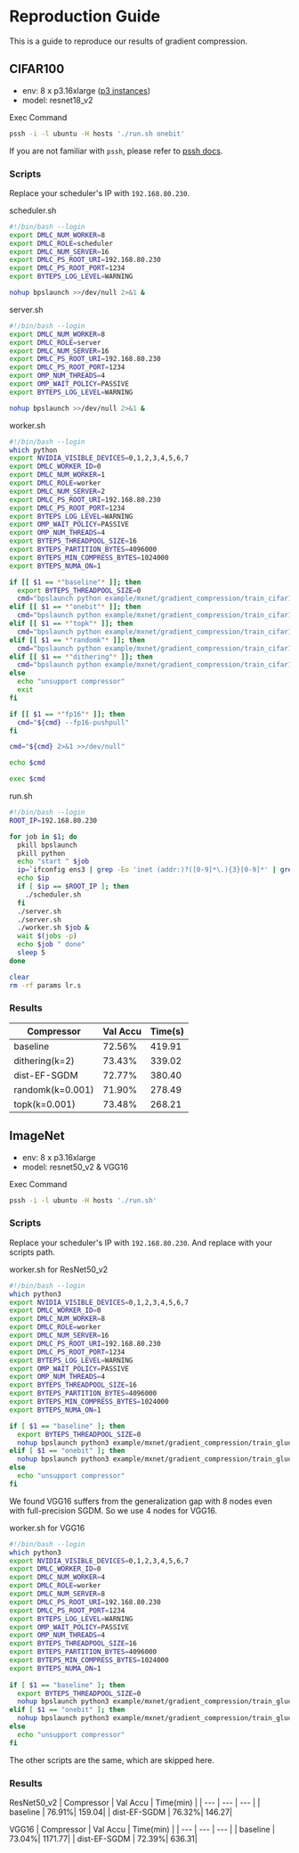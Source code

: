 # Reproduction Guide

This is a guide to reproduce our results of gradient compression.

## CIFAR100 

- env: 8 x p3.16xlarge ([p3 instances](https://aws.amazon.com/ec2/instance-types/p3/))
- model: resnet18_v2 

Exec Command
```sh
pssh -i -l ubuntu -H hosts './run.sh onebit'
```
If you are not familiar with `pssh`, please refer to [pssh docs](https://linux.die.net/man/1/pssh).

### Scripts

Replace your scheduler's IP with `192.168.80.230`.

scheduler.sh
```sh
#!/bin/bash --login
export DMLC_NUM_WORKER=8
export DMLC_ROLE=scheduler
export DMLC_NUM_SERVER=16
export DMLC_PS_ROOT_URI=192.168.80.230
export DMLC_PS_ROOT_PORT=1234
export BYTEPS_LOG_LEVEL=WARNING

nohup bpslaunch >>/dev/null 2>&1 &
```

server.sh
```sh
#!/bin/bash --login
export DMLC_NUM_WORKER=8
export DMLC_ROLE=server
export DMLC_NUM_SERVER=16
export DMLC_PS_ROOT_URI=192.168.80.230
export DMLC_PS_ROOT_PORT=1234
export OMP_NUM_THREADS=4
export OMP_WAIT_POLICY=PASSIVE
export BYTEPS_LOG_LEVEL=WARNING

nohup bpslaunch >>/dev/null 2>&1 &
```

worker.sh
```sh
#!/bin/bash --login
which python
export NVIDIA_VISIBLE_DEVICES=0,1,2,3,4,5,6,7
export DMLC_WORKER_ID=0
export DMLC_NUM_WORKER=1
export DMLC_ROLE=worker
export DMLC_NUM_SERVER=2
export DMLC_PS_ROOT_URI=192.168.80.230
export DMLC_PS_ROOT_PORT=1234         
export BYTEPS_LOG_LEVEL=WARNING
export OMP_WAIT_POLICY=PASSIVE
export OMP_NUM_THREADS=4
export BYTEPS_THREADPOOL_SIZE=16
export BYTEPS_PARTITION_BYTES=4096000
export BYTEPS_MIN_COMPRESS_BYTES=1024000
export BYTEPS_NUMA_ON=1

if [[ $1 == *"baseline"* ]]; then
  export BYTEPS_THREADPOOL_SIZE=0
  cmd="bpslaunch python example/mxnet/gradient_compression/train_cifar100_byteps_gc.py --model resnet18_v2 --mode hybrib --batch-size 32 --num-gpus 1 --num-epochs 20 -j 2 --warmup-epochs 10 --warmup-lr 0.1 --lr 0.1 --logging-file ${1}"
elif [[ $1 == *"onebit"* ]]; then
  cmd="bpslaunch python example/mxnet/gradient_compression/train_cifar100_byteps_gc.py --model resnet18_v2 --mode hybrib --batch-size 32 --num-gpus 1 --num-epochs 200 -j 2 --warmup-epochs 10 --warmup-lr 0.1 --lr 0.1 --logging-file ${1} --compressor onebit --onebit-scaling --ef vanilla --compress-momentum nesterov"
elif [[ $1 == *"topk"* ]]; then
  cmd="bpslaunch python example/mxnet/gradient_compression/train_cifar100_byteps_gc.py --model resnet18_v2 --mode hybrib --batch-size 32 --num-gpus 1 --num-epochs 200 -j 2 --warmup-epochs 10 --warmup-lr 0.1 --lr 0.1 --logging-file ${1} --compressor topk --k 0.001"
elif [[ $1 == *"randomk"* ]]; then
  cmd="bpslaunch python example/mxnet/gradient_compression/train_cifar100_byteps_gc.py --model resnet18_v2 --mode hybrib --batch-size 32 --num-gpus 1 --num-epochs 200 -j 2 --warmup-epochs 10 --warmup-lr 0.1 --lr 0.1 --logging-file ${1} --compressor randomk --k 0.001"
elif [[ $1 == *"dithering"* ]]; then
  cmd="bpslaunch python example/mxnet/gradient_compression/train_cifar100_byteps_gc.py --model resnet18_v2 --mode hybrib --batch-size 32 --num-gpus 1 --num-epochs 200 -j 2 --warmup-epochs 10 --warmup-lr 0.1 --lr 0.1 --logging-file ${1} --compressor dithering --k 2 --normalize l2"
else
  echo "unsupport compressor"
  exit
fi

if [[ $1 == *"fp16"* ]]; then
  cmd="${cmd} --fp16-pushpull"
fi

cmd="${cmd} 2>&1 >>/dev/null"

echo $cmd

exec $cmd
```

run.sh
```sh
#!/bin/bash --login
ROOT_IP=192.168.80.230

for job in $1; do
  pkill bpslaunch
  pkill python
  echo "start " $job
  ip=`ifconfig ens3 | grep -Eo 'inet (addr:)?([0-9]*\.){3}[0-9]*' | grep -Eo '([0-9]*\.){3}[0-9]*' | grep -v '127.0.0.1'`
  echo $ip
  if [ $ip == $ROOT_IP ]; then
    ./scheduler.sh
  fi
  ./server.sh
  ./server.sh
  ./worker.sh $job &
  wait $(jobs -p)
  echo $job " done"
  sleep 5
done

clear
rm -rf params lr.s
```

### Results

| Compressor | Val Accu | Time(s) |
| --- | --- | --- | 
| baseline | 72.56% | 419.91 |
| dithering(k=2) | 73.43% | 339.02 |
| dist-EF-SGDM | 72.77% | 380.40 | 
| randomk(k=0.001) | 71.90% | 278.49 |
| topk(k=0.001) | 73.48% | 268.21|


## ImageNet

- env: 8 x p3.16xlarge
- model: resnet50_v2 & VGG16 

Exec Command
```sh
pssh -i -l ubuntu -H hosts './run.sh'
```

### Scripts

Replace your scheduler's IP with `192.168.80.230`.
And replace with your scripts path.


worker.sh for ResNet50_v2
```sh
#!/bin/bash --login
which python3
export NVIDIA_VISIBLE_DEVICES=0,1,2,3,4,5,6,7
export DMLC_WORKER_ID=0
export DMLC_NUM_WORKER=8
export DMLC_ROLE=worker 
export DMLC_NUM_SERVER=16
export DMLC_PS_ROOT_URI=192.168.80.230 
export DMLC_PS_ROOT_PORT=1234        
export BYTEPS_LOG_LEVEL=WARNING
export OMP_WAIT_POLICY=PASSIVE
export OMP_NUM_THREADS=4
export BYTEPS_THREADPOOL_SIZE=16
export BYTEPS_PARTITION_BYTES=4096000
export BYTEPS_MIN_COMPRESS_BYTES=1024000
export BYTEPS_NUMA_ON=1

if [ $1 == "baseline" ]; then
  export BYTEPS_THREADPOOL_SIZE=0
  nohup bpslaunch python3 example/mxnet/gradient_compression/train_gluon_imagenet_byteps_gc.py --model resnet50_v2 --mode hybrid --rec-train ~/data/ILSVRC2012/train.rec --rec-train-idx ~/data/ILSVRC2012/train.idx --rec-val ~/data/ILSVRC2012/val.rec --rec-val-idx ~/data/ILSVRC2012/val.idx --use-rec --batch-size 64 --num-gpus 1 --num-epochs 120 -j 2 --warmup-epochs 5 --warmup-lr 0.2 --lr 0.2 --lr-mode cosine --logging-file baseline >>/dev/null 2>&1 &
elif [ $1 == "onebit" ]; then
  nohup bpslaunch python3 example/mxnet/gradient_compression/train_gluon_imagenet_byteps_gc.py --model resnet50_v2 --mode hybrid --rec-train ~/data/ILSVRC2012/train.rec --rec-train-idx ~/data/ILSVRC2012/train.idx --rec-val ~/data/ILSVRC2012/val.rec --rec-val-idx ~/data/ILSVRC2012/val.idx --use-rec --batch-size 64 --num-gpus 1 --num-epochs 120 -j 2 --warmup-epochs 5 --warmup-lr 0.1 --lr 0.1 --lr-mode cosine  --logging-file onebit --compressor onebit --onebit-scaling --ef vanilla --compress-momentum nesterov >>/dev/null 2>&1 &
else
  echo "unsupport compressor"
fi
```


We found VGG16 suffers from the generalization gap with 8 nodes even with full-precision SGDM. So we use 4 nodes for VGG16.

worker.sh for VGG16
```sh
#!/bin/bash --login
which python3
export NVIDIA_VISIBLE_DEVICES=0,1,2,3,4,5,6,7
export DMLC_WORKER_ID=0
export DMLC_NUM_WORKER=4
export DMLC_ROLE=worker 
export DMLC_NUM_SERVER=8
export DMLC_PS_ROOT_URI=192.168.80.230 
export DMLC_PS_ROOT_PORT=1234         
export BYTEPS_LOG_LEVEL=WARNING
export OMP_WAIT_POLICY=PASSIVE
export OMP_NUM_THREADS=4
export BYTEPS_THREADPOOL_SIZE=16
export BYTEPS_PARTITION_BYTES=4096000
export BYTEPS_MIN_COMPRESS_BYTES=1024000
export BYTEPS_NUMA_ON=1
 
if [ $1 == "baseline" ]; then  
  export BYTEPS_THREADPOOL_SIZE=0
  nohup bpslaunch python3 example/mxnet/gradient_compression/train_gluon_imagenet_byteps_gc.py --model vgg16 --mode hybrid  --rec-train ~/data/ILSVRC2012/train.rec --rec-train-idx ~/data/ILSVRC2012/train.idx --rec-val ~/data/ILSVRC2012/val.rec --rec-val-idx ~/data/ILSVRC2012/val.idx --use-rec --batch-size 32 --num-gpus 1 --num-epochs 100 -j 2 --warmup-epochs 5 --warmup-lr 0.01 --lr 0.01 --lr-decay-epoch 50,80 --logging-file baseline >>/dev/null 2>&1 &
elif [ $1 == "onebit" ]; then
  nohup bpslaunch python3 example/mxnet/gradient_compression/train_gluon_imagenet_byteps_gc.py --model vgg16 --mode hybrid  --rec-train ~/data/ILSVRC2012/train.rec --rec-train-idx ~/data/ILSVRC2012/train.idx --rec-val ~/data/ILSVRC2012/val.rec --rec-val-idx ~/data/ILSVRC2012/val.idx --use-rec --batch-size 32 --num-gpus 1 --num-epochs 100 -j 2 --warmup-epochs 5 --warmup-lr 0.01 --lr 0.01 --lr-decay-epoch 50,80 --logging-file onebit --compressor onebit --onebit-scaling --ef vanilla --compress-momentum nesterov >>/dev/null 2>&1 &
else
  echo "unsupport compressor"
fi
```

The other scripts are the same, which are skipped here.

### Results

ResNet50_v2
| Compressor | Val Accu | Time(min) |
| --- | --- | --- |
| baseline | 76.91%| 159.04|
| dist-EF-SGDM | 76.32%| 146.27|

VGG16
| Compressor | Val Accu | Time(min) |
| --- | --- | --- |
| baseline | 73.04%| 1171.77|
| dist-EF-SGDM | 72.39%| 636.31|